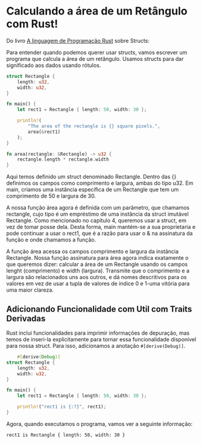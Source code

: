 # Calculando a área de um Retângulo com Rust!

Do livro [A linguagem de Programação Rust](https://rust-br.github.io/rust-book-pt-br/ch05-02-example-structs.html) sobre Structs:

Para entender quando podemos querer usar structs, vamos escrever um programa que calcula a área de um retângulo. Usamos structs para dar significado aos dados usando rótulos.

```rs
struct Rectangle {
    length: u32,
    width: u32,
}

fn main() {
    let rect1 = Rectangle { length: 50, width: 30 };

    println!(
        "The area of the rectangle is {} square pixels.",
        area(&rect1)
    );
}

fn area(rectangle: &Rectangle) -> u32 {
    rectangle.length * rectangle.width
}

```

Aqui temos definido um struct denominado Rectangle. Dentro das {} definimos os campos como comprimento e largura, ambas do tipo u32. Em main, criamos uma instância específica de um Rectangle que tem um comprimento de 50 e largura de 30.

A nossa função área agora é definida com um parâmetro, que chamamos rectangle, cujo tipo é um empréstimo de uma instância da struct imutável Rectangle. Como mencionado no capítulo 4, queremos usar a struct, em vez de tomar posse dela. Desta forma, main mantém-se a sua proprietaria e pode continuar a usar o rect1, que é a razão para usar o & na assinatura da função e onde chamamos a função.

A função área acessa os campos comprimento e largura da instância Rectangle. Nossa função assinatura para área agora indica exatamente o que queremos dizer: calcular a área de um Rectangle usando os campos lenght (comprimento) e width (largura). Transmite que o comprimento e a largura são relacionados uns aos outros, e dá nomes descritivos para os valores em vez de usar a tupla de valores de índice 0 e 1-uma vitória para uma maior clareza.

## Adicionando Funcionalidade com Util com Traits Derivadas

Rust inclui funcionalidades para imprimir informações de depuração, mas temos de inseri-la explicitamente para tornar essa funcionalidade disponível para nossa struct. Para isso, adicionamos a anotação ```#[derive(Debug)]```.

```rs
	#[derive(Debug)]
struct Rectangle {
    length: u32,
    width: u32,
}

fn main() {
    let rect1 = Rectangle { length: 50, width: 30 };

    println!("rect1 is {:?}", rect1);
}
```

Agora, quando executamos o programa, vamos ver a seguinte informação:

```rect1 is Rectangle { length: 50, width: 30 }```